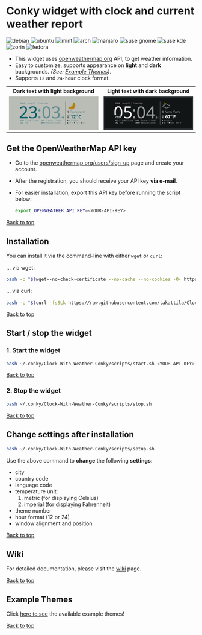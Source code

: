 # Conky widget with clock and current weather report

![debian](https://img.shields.io/badge/debian%20%5B%2064bit%20%5D-test%20[%20ok%20]-d70751?style=for-the-badge&logo=debian)
![ubuntu](https://img.shields.io/badge/ubuntu%20%5B%2064bit%20%5D-test%20[%20ok%20]-e95420?style=for-the-badge&logo=ubuntu)
![mint](https://img.shields.io/badge/mint%20%5B%2064bit%20%5D-test%20[%20ok%20]-97d953?style=for-the-badge&logo=linux%20mint)
![arch](https://img.shields.io/badge/arch%20%5B%2064bit%20%5D-test%20[%20ok%20]-1793d1?style=for-the-badge&logo=arch%20linux)
![manjaro](https://img.shields.io/badge/manjaro%20%5B%2064bit%20%5D-test%20[%20ok%20]-35bf5c?style=for-the-badge&logo=manjaro)
![suse gnome](https://img.shields.io/badge/suse%20gnome%20%5B%2064bit%20%5D-test%20[%20ok%20]-35bf5c?style=for-the-badge&logo=opensuse)
![suse kde](https://img.shields.io/badge/suse%20kde%20%5B%2064bit%20%5D-test%20[%20ok%20]-35bf5c?style=for-the-badge&logo=opensuse)
![zorin](https://img.shields.io/badge/zorin%20%5B%2064bit%20%5D-test%20[%20ok%20]-239fc2?style=for-the-badge&logo=zorin)
![fedora](https://img.shields.io/badge/fedora%20%5B%2064bit%20%5D-test%20[%20ok%20]-3b90ff?style=for-the-badge&logo=fedora)


- This widget uses [openweathermap.org](https://openweathermap.org) API, to get weather information.
- Easy to customize, supports appearance on **light** and **dark** backgrounds. *(See: [Example Themes](./themes/themes.md))*.
- Supports `12` and `24-hour` clock format.

<table>
    <tr>
        <th>
            Dark text with light background
        </th>
        <th>
            Light text with dark background
        </th>
    </tr>
    <tr>
        <td>
            <img src="./images/screenshots/budapest-dark-blue.png">
        </td>
        <td>
            <img src="./images/screenshots/new-york-light-bg.png">
        </td>
    </tr>
</table>


## Get the OpenWeatherMap API key

- Go to the [openweathermap.org/users/sign_up](https://home.openweathermap.org/users/sign_up) page and create your account.
- After the registration, you should receive your API key **via e-mail**.
- For easier installation, export this API key before running the script below:

  ```bash
  export OPENWEATHER_API_KEY=<YOUR-API-KEY>
  ```

[Back to top](#conky-widget-with-clock-and-current-weather-report)

## Installation

You can install it via the command-line with either `wget` or `curl`:

... via wget:

```bash
bash -c "$(wget--no-check-certificate --no-cache --no-cookies -O- https://raw.githubusercontent.com/takattila/Clock-With-Weather-Conky/v1.0.0/scripts/install.sh)"
```

... via curl:

```bash
bash -c "$(curl -fsSLk https://raw.githubusercontent.com/takattila/Clock-With-Weather-Conky/v1.0.0/scripts/install.sh)"
```

[Back to top](#conky-widget-with-clock-and-current-weather-report)

## Start / stop the widget

### 1. Start the widget

```bash
bash ~/.conky/Clock-With-Weather-Conky/scripts/start.sh <YOUR-API-KEY>
```

[Back to top](#conky-widget-with-clock-and-current-weather-report)

### 2. Stop the widget

```bash
bash ~/.conky/Clock-With-Weather-Conky/scripts/stop.sh
```

[Back to top](#conky-widget-with-clock-and-current-weather-report)

## Change settings after installation

```bash
bash ~/.conky/Clock-With-Weather-Conky/scripts/setup.sh
```

Use the above command to **change** the following **settings**:

- city
- country code
- language code
- temperature unit:
  1. metric (for displaying Celsius)
  2. imperial (for displaying Fahrenheit)
- theme number
- hour format (12 or 24)
- window alignment and position

[Back to top](#conky-widget-with-clock-and-current-weather-report)

## Wiki

For detailed documentation, please visit the [wiki](https://github.com/takattila/Clock-With-Weather-Conky/wiki) page.

[Back to top](#conky-widget-with-clock-and-current-weather-report)

## Example Themes

Click [here to see](./themes/themes.md) the available example themes!

[Back to top](#conky-widget-with-clock-and-current-weather-report)
